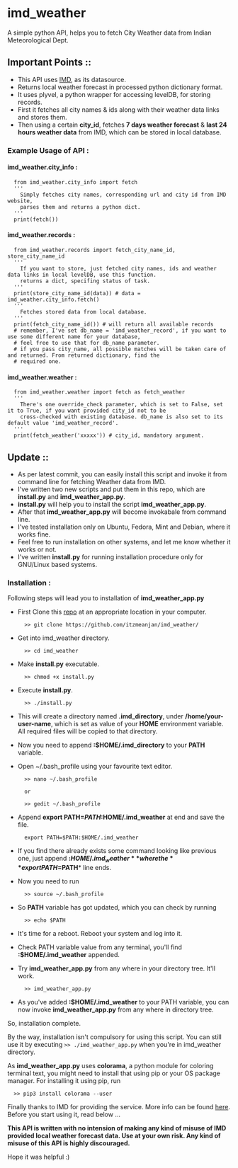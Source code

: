 # imd_weather
A simple python API, helps you to fetch City Weather data from Indian Meteorological Dept.


## Important Points ::

  - This API uses [IMD](http://city.imd.gov.in/citywx/localwx.php), as its datasource.
  - Returns local weather forecast in processed python dictionary format.
  - It uses plyvel, a python wrapper for accessing levelDB, for storing records.
  - First it fetches all city names & ids along with their weather data links and stores them.
  - Then using a certain **city_id**, fetches **7 days weather forecast** & **last 24 hours weather data** from IMD, which can be stored in local database.
 
 
### Example Usage of API :


  #### imd_weather.city_info :
  
  ```
    from imd_weather.city_info import fetch
    '''
      Simply fetches city names, corresponding url and city id from IMD website,
      parses them and returns a python dict.
    '''
    print(fetch())
  ```
  
  #### imd_weather.records :
  
  ```
    from imd_weather.records import fetch_city_name_id, store_city_name_id
    '''
      If you want to store, just fetched city names, ids and weather data links in local levelDB, use this function.
      returns a dict, specifing status of task.
    '''
    print(store_city_name_id(data)) # data = imd_weather.city_info.fetch()
    '''
      Fetches stored data from local database.
    '''
    print(fetch_city_name_id()) # will return all available records
    # remember, I've set db_name = 'imd_weather_record', if you want to use some different name for your database,
    # feel free to use that for db_name parameter.
    # if you pass city_name, all possible matches will be taken care of and returned. From returned dictionary, find the
    # required one.
  ```
  
  #### imd_weather.weather :
  
  ```
    from imd_weather.weather import fetch as fetch_weather
    '''
      There's one override_check parameter, which is set to False, set it to True, if you want provided city_id not to be
      cross-checked with existing database. db_name is also set to its default value 'imd_weather_record'.
    '''
    print(fetch_weather('xxxxx')) # city_id, mandatory argument.
  ```
  
 ## Update ::
   
  - As per latest commit, you can easily install this script and invoke it from command line for fetching Weather data from IMD.
  - I've written two new scripts and put them in this repo, which are **install.py** and **imd_weather_app.py**.
  - **install.py** will help you to install the script **imd_weather_app.py**.
  - After that **imd_weather_app.py** will become invokabale from command line.
  - I've tested installation only on Ubuntu, Fedora, Mint and Debian, where it works fine.
  - Feel free to run installation on other systems, and let me know whether it works or not.
  - I've written **install.py** for running installation procedure only for GNU/Linux based systems.
  
 ### Installation :

  Following steps will lead you to installation of **imd_weather_app.py**
  
  - First Clone this [repo](https://github.com/itzmeanjan/imd_weather/) at an appropriate location in your computer.
  
    ```
      >> git clone https://github.com/itzmeanjan/imd_weather/
    ```
  
  - Get into imd_weather directory.
  
    ```
      >> cd imd_weather
    ```
  
  - Make **install.py** executable.
  
    ```
      >> chmod +x install.py
    ```
    
  - Execute **install.py**.
  
    ```
      >> ./install.py
    ```
  
  - This will create a directory named **.imd_directory**, under **/home/your-user-name**,
  which is set as value of your **HOME** environment variable. All required files will 
  be copied to that directory.
  
  - Now you need to append **:$HOME/.imd_directory** to your **PATH** variable.
  
  - Open ~/.bash_profile using your favourite text editor.
    ```
      >> nano ~/.bash_profile
      
      or
      
      >> gedit ~/.bash_profile
    ```
  
  - Append **export PATH=$PATH:$HOME/.imd_weather** at end and save the file.
  
    ```
      export PATH=$PATH:$HOME/.imd_weather
    ```
  
  - If you find there already exists some command looking like previous one, just 
  append **:$HOME/.imd_weather** where the **export PATH=$PATH*** line ends.
  
  - Now you need to run
  
    ```
      >> source ~/.bash_profile
    ```
  
  - So **PATH** variable has got updated, which you can check by running
  
    ```
      >> echo $PATH
    ```
  
  - It's time for a reboot. Reboot your system and log into it.
  
  - Check PATH variable value from any terminal, you'll find **:$HOME/.imd_weather** appended.
  
  - Try **imd_weather_app.py** from any where in your directory tree. It'll work.
    ```
      >> imd_weather_app.py
    ```
  - As you've added **:$HOME/.imd_weather** to your PATH variable, you can now invoke **imd_weather_app.py** 
  from any where in directory tree.
  
  So, installation complete.
 
  By the way, installation isn't compulsory for using this script. You can still use it by executing 
    ```
      >> ./imd_weather_app.py
    ```
  when you're in imd_weather directory.
  
 
 As **imd_weather_app.py** uses **colorama**, a python module for coloring terminal text, you might need to install that using pip or your OS package manager. For installing it using pip, run
 
  ```
    >> pip3 install colorama --user
  ```
 
  
  Finally thanks to IMD for providing the service. More info can be found [here](http://imd.gov.in/Welcome%20To%20IMD/Welcome.php).
  Before you start using it, read below ...
  
  
  **This API is written with no intension of making any kind of misuse of IMD provided local weather forecast data. Use at your own risk. Any kind of misuse of this API is highly discouraged.**
 
 
 Hope it was helpful :)
  
